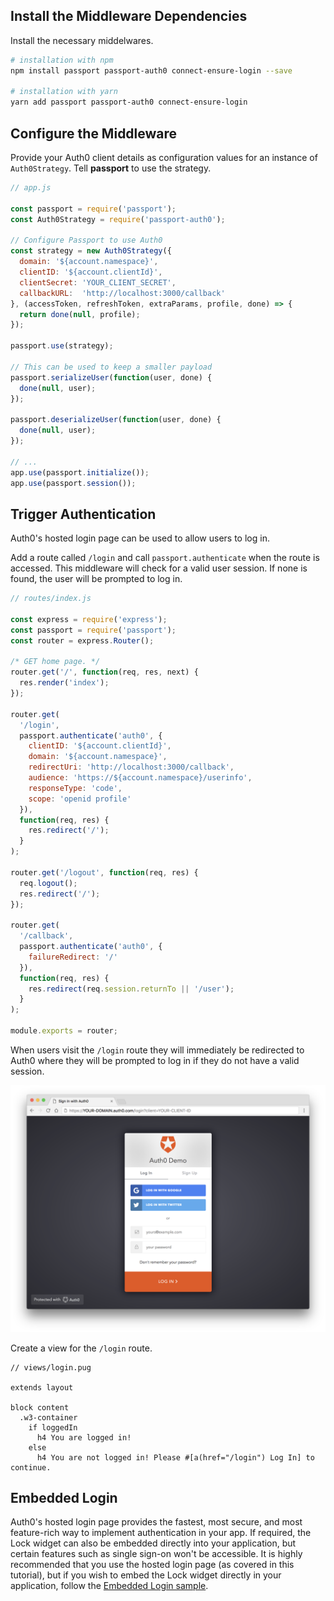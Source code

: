 ## Install the Middleware Dependencies

Install the necessary middelwares.

```bash
# installation with npm
npm install passport passport-auth0 connect-ensure-login --save

# installation with yarn
yarn add passport passport-auth0 connect-ensure-login
```

## Configure the Middleware

Provide your Auth0 client details as configuration values for an instance of `Auth0Strategy`. Tell **passport** to use the strategy.

```js
// app.js

const passport = require('passport');
const Auth0Strategy = require('passport-auth0');

// Configure Passport to use Auth0
const strategy = new Auth0Strategy({
  domain: '${account.namespace}',
  clientID: '${account.clientId}',
  clientSecret: 'YOUR_CLIENT_SECRET',
  callbackURL:  'http://localhost:3000/callback'
}, (accessToken, refreshToken, extraParams, profile, done) => {
  return done(null, profile);
});

passport.use(strategy);

// This can be used to keep a smaller payload
passport.serializeUser(function(user, done) {
  done(null, user);
});

passport.deserializeUser(function(user, done) {
  done(null, user);
});

// ...
app.use(passport.initialize());
app.use(passport.session());
```

## Trigger Authentication

Auth0's hosted login page can be used to allow users to log in.

Add a route called `/login` and call `passport.authenticate` when the route is accessed. This middleware will check for a valid user session. If none is found, the user will be prompted to log in.

```js
// routes/index.js

const express = require('express');
const passport = require('passport');
const router = express.Router();

/* GET home page. */
router.get('/', function(req, res, next) {
  res.render('index');
});

router.get(
  '/login',
  passport.authenticate('auth0', {
    clientID: '${account.clientId}',
    domain: '${account.namespace}',
    redirectUri: 'http://localhost:3000/callback',
    audience: 'https://${account.namespace}/userinfo',
    responseType: 'code',
    scope: 'openid profile'
  }),
  function(req, res) {
    res.redirect('/');
  }
);

router.get('/logout', function(req, res) {
  req.logout();
  res.redirect('/');
});

router.get(
  '/callback',
  passport.authenticate('auth0', {
    failureRedirect: '/'
  }),
  function(req, res) {
    res.redirect(req.session.returnTo || '/user');
  }
);

module.exports = router;
```

When users visit the `/login` route they will immediately be redirected to Auth0 where they will be prompted to log in if they do not have a valid session.

![hosted login](/media/articles/web/hosted-login.png)

Create a view for the `/login` route.

```pug
// views/login.pug

extends layout

block content
  .w3-container
    if loggedIn
      h4 You are logged in!
    else
      h4 You are not logged in! Please #[a(href="/login") Log In] to continue.
```

## Embedded Login

Auth0's hosted login page provides the fastest, most secure, and most feature-rich way to implement authentication in your app. If required, the Lock widget can also be embedded directly into your application, but certain features such as single sign-on won't be accessible. It is highly recommended that you use the hosted login page (as covered in this tutorial), but if you wish to embed the Lock widget directly in your application, follow the [Embedded Login sample](https://github.com/auth0-samples/auth0-nodejs-webapp-sample/tree/embedded-login/01-Embedded-Login).